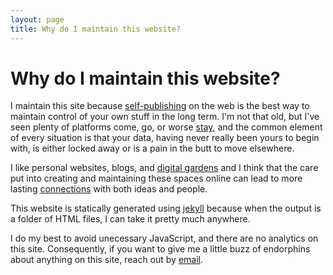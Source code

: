```yaml
---
layout: page
title: Why do I maintain this website?
---
```


# Why do I maintain this website?

I maintain this site because [self-publishing](/make-your-own-website) on the web is the best way to maintain control of your own stuff in the long term. I'm not that old, but I've seen plenty of platforms come, go, or worse [stay](https://pluralistic.net/2023/01/21/potemkin-ai/#hey-guys), and the common element of every situation is that your data, having never really been yours to begin with, is either locked away or is a pain in the butt to move elsewhere.

I like personal websites, blogs, and [digital gardens](https://joelhooks.com/digital-garden) and I think that the care put into creating and maintaining these spaces online can lead to more lasting [connections](/links) with both ideas and people.

This website is statically generated using [jekyll](https://jekyllrb.com/) because when the output is a folder of HTML files, I can take it pretty much anywhere.

I do my best to avoid unecessary JavaScript, and there are no analytics on this site. Consequently, if you want to give me a little buzz of endorphins about anything on this site, reach out by <a href="mailto:james@jsrn.net?subject=Let's be friends">email</a>.
